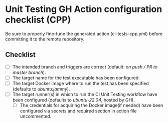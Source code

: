 # Unit Testing GH Action configuration checklist (CPP)

Be sure to properly fine-tune the generated action (ci-tests-cpp.yml) before committing
it to the remote repository.

## Checklist

- [ ] The intended branch and triggers are correct (default: *on push / PR to master branch*).
- [ ] The target name for the test executable has been configured.
- [ ] The target Docker image where to run the test has been specified (defaults to *ubuntu:jammy*).
- [ ] The target runner(s) in which to run the CI Unit Testing workflow have been configured
      (defaults to *ubuntu-22.04*, hosted by GH).
    - [ ] The credentials for acquiring the Docker image(if needed) have been configured via secrets
    and required section in action file uncommented.
